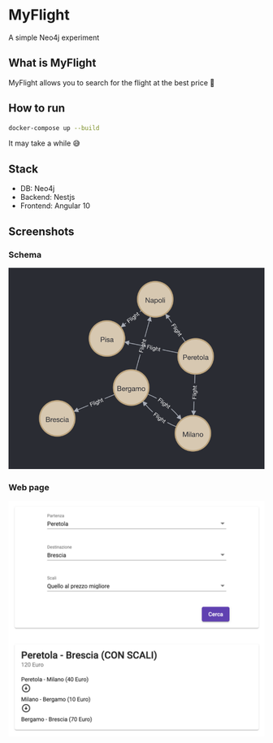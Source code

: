 # MyFlight

A simple Neo4j experiment 

## What is MyFlight

MyFlight allows you to search for the flight at the best price 💸

## How to run

```bash
docker-compose up --build
```

It may take a while 😅

## Stack

*  DB: Neo4j
*  Backend: Nestjs
*  Frontend: Angular 10



## Screenshots

### Schema

![Neo4j scheme](/schema.png?raw=true)

### Web page

![Web page](/search.png?raw=true)




